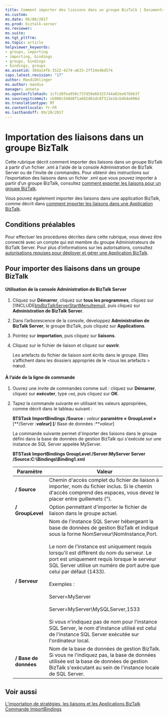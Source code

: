 ```yaml
---
title: Comment importer des liaisons dans un groupe BizTalk | Documents Microsoft
ms.custom: 
ms.date: 06/08/2017
ms.prod: biztalk-server
ms.reviewer: 
ms.suite: 
ms.tgt_pltfrm: 
ms.topic: article
helpviewer_keywords:
- groups, importing
- importing, bindings
- groups, bindings
- bindings, groups
ms.assetid: 38da14fb-3522-4274-a633-2ff24e4bd574
caps.latest.revision: "17"
author: MandiOhlinger
ms.author: mandia
manager: anneta
ms.openlocfilehash: 1cfc20fea950c737d59e6b325744a02ee67bb63f
ms.sourcegitcommit: cb908c540d8f1a692d01dc8f313e16cb4b4e696d
ms.translationtype: MT
ms.contentlocale: fr-FR
ms.lasthandoff: 09/20/2017
---
```

# <a name="how-to-import-bindings-into-a-biztalk-group"></a>Importation des liaisons dans un groupe BizTalk
Cette rubrique décrit comment importer des liaisons dans un groupe BizTalk à partir d'un fichier .xml à l'aide de la console Administration de BizTalk Server ou de l'invite de commandes. Pour obtenir des instructions sur l’exportation des liaisons dans un fichier .xml que vous pouvez importer à partir d’un groupe BizTalk, consultez [comment exporter les liaisons pour un groupe BizTalk](../core/how-to-export-bindings-for-a-biztalk-group.md).  
  
 Vous pouvez également importer des liaisons dans une application BizTalk, comme décrit dans [comment importer les liaisons dans une Application BizTalk](../core/how-to-import-bindings-into-a-biztalk-application.md).  
  
## <a name="prerequisites"></a>Conditions préalables  
 Pour effectuer les procédures décrites dans cette rubrique, vous devez être connecté avec un compte qui est membre du groupe Administrateurs de BizTalk Server. Pour plus d’informations sur les autorisations, consultez [autorisations requises pour déployer et gérer une Application BizTalk](../core/permissions-required-for-deploying-and-managing-a-biztalk-application.md).  
  
## <a name="to-import-bindings-into-a-biztalk-group"></a>Pour importer des liaisons dans un groupe BizTalk  
  
#### <a name="using-the-biztalk-server-administration-console"></a>Utilisation de la console Administration de BizTalk Server  
  
1.  Cliquez sur **Démarrer**, cliquez sur **tous les programmes**, cliquez sur [!INCLUDE[btsBizTalkServerStartMenuItemui](../includes/btsbiztalkserverstartmenuitemui-md.md)], puis cliquez sur **Administration de BizTalk Server**.  
  
2.  Dans l’arborescence de la console, développez **Administration de BizTalk Server**, le groupe BizTalk, puis cliquez sur **Applications**.  
  
3.  Pointez sur **importation**, puis cliquez sur **liaisons**.  
  
4.  Cliquez sur le fichier de liaison et cliquez sur **ouvrir**.  
  
     Les artefacts du fichier de liaison sont écrits dans le groupe. Elles s’affichent dans les dossiers appropriés de le \<tous les artefacts > nœud.  
  
#### <a name="using-the-command-line"></a>À l’aide de la ligne de commande  
  
1.  Ouvrez une invite de commandes comme suit : cliquez sur **Démarrer**, cliquez sur **exécuter**, type `cmd`, puis cliquez sur **OK**.  
  
2.  Tapez la commande suivante en utilisant les valeurs appropriées, comme décrit dans le tableau suivant :  
  
     **BTSTask ImportBindings /Source :** *valeur* **paramètre « GroupLevel »** [**/Server :***valeur*] [**/ Base de données :***valeur*]  
  
     La commande suivante permet d'importer des liaisons dans le groupe défini dans la base de données de gestion BizTalk qui s'exécute sur une instance de SQL Server appelée MyServer.  
  
     **BTSTask ImportBindings GroupLevel /Server:MyServer Server /Source:C:\Bindings\Binding1.xml**  
  
    |Paramètre|Valeur|  
    |---------------|-----------|  
    |**/ Source**|Chemin d'accès complet du fichier de liaison à importer, nom du fichier inclus. Si le chemin d'accès comprend des espaces, vous devez le placer entre guillemets (").|  
    |**/ GroupLevel**|Option permettant d'importer le fichier de liaison dans le groupe actuel.|  
    |**/ Serveur**|Nom de l'instance SQL Server hébergeant la base de données de gestion BizTalk et indiqué sous la forme NomServeur\NomInstance,Port.<br /><br /> Le nom de l'instance est uniquement requis lorsqu'il est différent du nom du serveur. Le port est uniquement requis lorsque le serveur SQL Server utilise un numéro de port autre que celui par défaut (1433).<br /><br /> Exemples :<br /><br /> Server=MyServer<br /><br /> Server=MyServer\MySQLServer,1533<br /><br /> Si vous n'indiquez pas de nom pour l'instance SQL Server, le nom d'instance utilisé est celui de l'instance SQL Server exécutée sur l'ordinateur local.|  
    |**/ Base de données**|Nom de la base de données de gestion BizTalk. Si vous ne l'indiquez pas, la base de données utilisée est la base de données de gestion BizTalk s'exécutant au sein de l'instance locale de SQL Server.|  
  
## <a name="see-also"></a>Voir aussi  
 [L’importation de stratégies, les liaisons et les Applications BizTalk](../core/importing-biztalk-applications-bindings-and-policies.md)   
 [Commande ImportBindings](../core/importbindings-command.md)